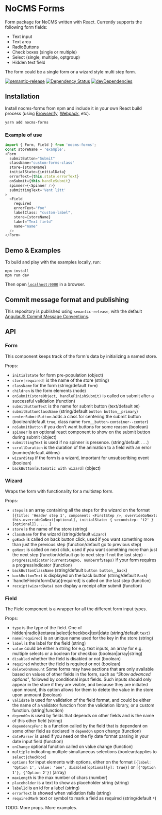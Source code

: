 # NoCMS Forms
Form package for NoCMS written with React. Currently supports the following form fields:

* Text input
* Text area
* RadioButtons
* Check boxes (single or multiple)
* Select (single, multiple, optgroup)
* Hidden text field

The form could be a single form or a wizard style multi step form.

[![semantic-release](https://img.shields.io/badge/%20%20%F0%9F%93%A6%F0%9F%9A%80-semantic--release-e10079.svg)](https://github.com/semantic-release/semantic-release)
[![Dependency Status](https://david-dm.org/miles-no/nocms-forms.svg)](https://david-dm.org/miles-no/nocms-forms)
[![devDependencies](https://david-dm.org/miles-no/nocms-forms/dev-status.svg)](https://david-dm.org/miles-no/nocms-forms?type=dev)

## Installation
Install nocms-forms from npm and include it in your own React build process (using [Browserify](http://browserify.org), [Webpack](http://webpack.github.io/), etc).

```sh
yarn add nocms-forms
```

### Example of use

```js
import { Form, Field } from 'nocms-forms';
const storeName = 'example';
<Form
  submitButton="Submit"
  className="custom-forms-class"
  store={storeName}
  initialState={initialData}
  errorText={this.state.errorText}
  onSubmit={this.handleSubmit}
  spinner={<Spinner />}
  submittingText='Vent litt'
>
  <Field
    required
    errorText="foo"
    labelClass: "custom-label",
    store={storeName}
    label="Text field"
    name="name"
  />
</Form>
```

## Demo & Examples
To build and play with the examples locally, run:

```
npm install
npm run dev
```

Then open [`localhost:9000`](http://localhost:9000) in a browser.

## Commit message format and publishing

This repository is published using `semantic-release`, with the default [AngularJS Commit Message Conventions](https://docs.google.com/document/d/1QrDFcIiPjSLDn3EL15IJygNPiHORgU1_OOAqWjiDU5Y/edit).

## API

### Form
This component keeps track of the form's data by initializing a named store.

Props:
- `initialState` for form pre-population (object)
- `store[required]` is the name of the store (string)
- `className` for the form (string/default `form`)
- `children` is the form elements (node)
- `onSubmit(storeObject, handleFinishSubmit)` is called on submit after a successful validation (function)
- `submitButtonText` is the name for submit button (text/default `OK`)
- `submitButtonClassName` (string/default `button button__primary`)
- `centerSubmitButton` adds a class for centering the submit button (boolean/default `true`, class name `form__button-container--center`)
- `noSubmitButton` if you don't want buttons for some reason (boolean)
- `spinner` is an optional react component to show on the submit button during submit (object)
- `submittingText` is used if no spinner is presence. (string/default `...`)
- `scrollDuration` is the duration of the animation to a field with an error (number/default `400`ms)
- `wizardStep` if the form is a wizard, important for unsubscribing event (boolean)
- `backButton[automatic with wizard]` (object)

### Wizard
Wraps the form with functionality for a multistep form.

Props:
- `steps` is an array containing all the steps for the wizard on the format `[{title: 'Header step 1', component: <FirstStep />, overrideGoNext: this.overrideGoNext[optional], initialState: { secondstep: 't2' }[optional]}, ... ]`
- `store` is the name of the store (string)
- `className` for the wizard (string/default `wizard`)
- `goBack` is called on back button click, used if you want something more than just the previous step (function/default go to previous step)
- `goNext` is called on next click, used if you want something more than just the next step (function/default go to next step if not the last step)
-`progressIndicator(currentStepNo, numberOfSteps)` if your form requires a progressIndicator (function)
- `backButtonClassName` (string/default `button button__back`)
- `backButtonText` is displayed on the back button (string/default `Back`)
- `handleFinish(formData)[required] is called on the last step (function)
- `receipt(wizardData)` can display a receipt after submit (function)

### Field
The Field component is a wrapper for all the different form input types.

Props:
- `type` is the type of the field. One of hidden|radio|textarea|select|checkbox|text|date (string/default `text`)
- `name[required]` is an unique name used for the key in the store (string)
- `label` is the label for the field (string)
- `value` could be either a string for e.g. text inputs, an array for e.g. multiple selects or a boolean for checkbox (boolean|array|string)
- `disabled` whether the field is disabled or not (boolean)
- `required` whether the field is required or not (boolean)
- `deleteOnUnmount` Some forms may have sections that are only available based on values of other fields in the form, such as *"Show advanced options"*, followed by conditional input fields. Such inputs should only appear in the store if they are visible, and because they are initiated upon mount, this option allows for them to delete the value in the store upon unmount (boolean)
- `validate` is used for validation of the field format, and could be either the name of a validator function from the validation library, or a custom function. (string|function)
- `dependOn` is used by fields that depends on other fields and is the name of this other field (string)
- `dependencyFunc` is a function called by the field that is dependent on some other field as declared in `dependOn` upon change (function)
- `dateParser` is used if you need on the fly date format parsing in your date input field (function)
- `onChange` optional function called on value change (function)
- `multiple` indicating multiple simultaneous selections (boolean/applies to `select|checkbox`)
- `options` for input elements with options, either on the format `[{label: 'Option 1', value: 'one', disabled[optionally]: true}]` or `[{'Option 1'}, {'Option 2'}]` (array)
- `maxLength` is the max number of chars (number)
- `placeholder` is a text to show as placeholder string (string)
- `labelId` is an id for a label (string)
- `errorText` is showed when validation fails (string)
- `requiredMark` text or symbol to mark a field as required (string/default `*`)

TODO: More props. More examples.
